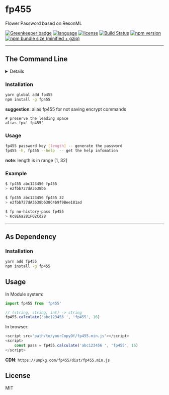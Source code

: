 # fp455
Flower Password based on ResonML

[![Greenkeeper badge](https://badges.greenkeeper.io/zheeeng/fp455.svg)](https://greenkeeper.io/)
[![language](https://img.shields.io/badge/%3C/%3E-ReasonML-blue.svg)](https://reasonml.github.io//)
[![license](https://img.shields.io/github/license/mashape/apistatus.svg)]()
[![Build Status](https://travis-ci.org/zheeeng/fp455.svg?branch=master)](https://travis-ci.org/zheeeng/fp455)
[![npm version](https://img.shields.io/npm/v/fp455.svg)](https://www.npmjs.com/package/fp455)
[![npm bundle size (minified + gzip)](https://img.shields.io/bundlephobia/minzip/fp455.svg)](https://unpkg.com/fp455/dist/fp455.min.js)

---

## The Command Line

<details>
fp455-cli is a command line for generate flower password. fp455 means flower pa(4)s(5)s(5)word.
</details>

### Installation

```sh
yarn global add fp455
npm install -g fp455
```

**suggestion**:
alias fp455 for not saving encrypt commands

```
# preserve the leading space
alias fp=' fp455'
```

### Usage

```sh
fp455 password key [length] -- generate the password
fp455 -h, fp455 --help  -- get the help infomation
```

**note**: length is in range [1, 32]

### Example

```sh
$ fp455 abc123456 fp455
> e2fbb727dA3638b6

$ fp455 abc123456 fp455 32
> e2fbb727dA3638b638C4b9f9Bee181ad

$ fp no-history-pass fp455
> Kc8E6a281F02Cd28
```

---

## As Dependency

### Installation

```sh
yarn add fp455
npm install -g fp455
```

## Usage

In Module system:


```javascript
import fp455 from 'fp455'

// (string, string, int) -> string
fp455.calculate('abc123456 ', 'fp455', 16)
```

In browser:

```javascript
<script src="path/to/yourCopyOf/fp455.min.js"></script>
<script>
    const pass = fp455.calculate('abc123456 ', 'fp455', 16)
</script>
```

**CDN**: `
https://unpkg.com/fp455/dist/fp455.min.js
`

## License
MIT
